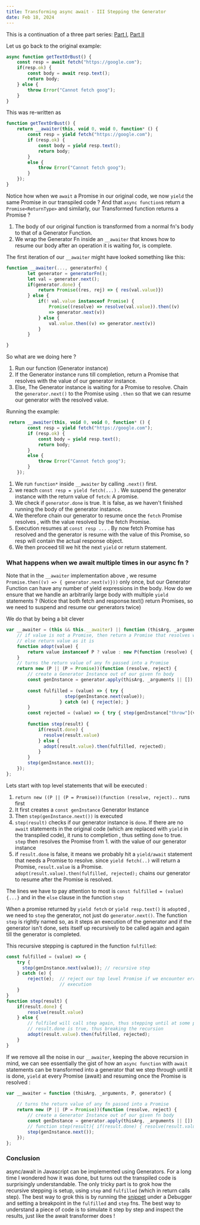 ```yaml
---
title: Transforming async await - III Stepping the Generator
date: Feb 18, 2024
---
```


This is a continuation of a three part series: [Part I](async_await_transforms_part1.html), [Part II](async_await_transforms_part2.html)



Let us go back to the original example: 

```js
async function getTextOrBust() {
	const resp = await fetch("https://google.com");
	if(resp.ok) {
		const body = await resp.text();
		return body;
	} else {
		throw Error("Cannot fetch goog");
	}
}
```


This was re-written as 
```js
function getTextOrBust() {
    return __awaiter(this, void 0, void 0, function* () {
        const resp = yield fetch("https://google.com");
        if (resp.ok) {
            const body = yield resp.text();
            return body;
        }
        else {
            throw Error("Cannot fetch goog");
        }
    });
}
```

Notice how when we `await` a Promise in our original code, we now `yield` the same Promise in our transpiled code ? And that `async function`s return a `Promise<ReturnType>` and similarly, our Transformed function returns a Promise ? 

1. The body of our original function is transformed from a normal fn's body to that of a Generator Function. 
2. We wrap the Generator Fn inside an `__awaiter` that knows how to resume our body after an operation it is waiting for, is complete. 

The first iteration of our `__awaiter` might have looked something like this:

```js
function __awaiter(..., generatorFn) {
		let generator = generatorFn();
		let val = generator.next();
		if(generator.done) {
			return Promise((res, rej) => { res(val.value)})
		} else {
			if(! val.value instanceof Promise) {
				Promise((resolve) => resolve(val.value)).then((v)
				=> generator.next(v))
			} else {
				val.value.then((v) => generator.next(v))
			}
		}

}
```

So what are we doing here ? 
1. Run our function (Generator instance)
2. If the Generator instance runs till completion, return a Promise that resolves with the value of our generator instance.
3. Else, The Generator instance is waiting for a Promise to resolve. Chain the `generator.next()` to the Promise using `.then` so that we can resume our generator with the resolved value. 

Running the example: 
```js
 return __awaiter(this, void 0, void 0, function* () {
        const resp = yield fetch("https://google.com");
        if (resp.ok) {
            const body = yield resp.text();
            return body;
        }
        else {
            throw Error("Cannot fetch goog");
        }
    });
```

1. We run `function*` inside `__awaiter` by calling `.next()` first.
2.  we reach `const resp = yield fetch(...)` . We suspend the generator instance with the return value of `fetch`: A promise.
3. We check if `generator.done` is true. It is false, as we haven't finished running the body of the generator instance. 
4. We therefore chain our generator to resume once the `fetch` Promise resolves , with the value resolved by the fetch Promise.
5. Execution resumes at `const resp ...` . By now fetch Promise has resolved and the generator is resume with the value of this Promise, so resp will contain the actual response object.
6. We then proceed till we hit the next `yield` or return statement. 


### What happens when we await multiple times in our async fn ?

Note that in the `__awaiter` implementation above , we resume  `Promise.then((v) => { generator.next(v)}))` only once, but our Generator Function can have any number of yield expressions in the body. How do we ensure that we handle an arbitrarily large body with multiple `yield` statements ? (Notice that both fetch and response.text() return Promises, so we need to suspend and resume our generators twice)

We do that by being a bit clever 

```js
var __awaiter = (this && this.__awaiter) || function (thisArg, _arguments, P, generator) {
    // if value is not a Promise, then return a Promise that resolves with value
    // else return value as it is
    function adopt(value) { 
        return value instanceof P ? value : new P(function (resolve) { resolve(value); }); 
    }
    // turns the return value of any fn passed into a Promise
    return new (P || (P = Promise))(function (resolve, reject) {
        // create a Generator Instance out of our given fn body 
        const genInstance = generator.apply(thisArg, _arguments || []);
        
        const fulfilled = (value) => { try { 
                      step(genInstance.next(value)); 
                    } catch (e) { reject(e); }
        } 
        const rejected = (value) => { try { step(genInstance["throw"](value)); } catch (e) { reject(e); } }
        
        function step(result) { 
            if(result.done) { 
              resolve(result.value) 
            } else {
              adopt(result.value).then(fulfilled, rejected); 
            }
        }
        step(genInstance.next());
    });
};
```

Lets start with top level statements that will be executed :
1. `return new ((P || (P = Promise))(function (resolve, reject)..` runs first
2. It first creates a `const genInstance` Generator Instance
3. Then `step(genInstance.next())` is executed
4. `step(result)` checks if our generator instance is `done`. If there are no `await` statements in the original code (which are replaced with `yield` in the transpiled code), it runs to completion , thus setting `done` to true. `step` then resolves the Promise from 1. with the value of our generator instance
5. if `result.done` is false, it means we probably hit a `yield/await` statement that needs a Promise to resolve. since `yield fetch(..)` will return a Promise, `result.value` is a Promise. `adopt(result.value).then(fulfilled, rejected);` chains our generator to resume after the Promise is resolved.


The lines we have to pay attention to most is `const fulfilled = (value) {...}` and in the `else` clause in the function `step`

When a promise returned by `yield fetch` or `yield resp.text()` is `adopt`ed , we need to `step` the generator, not just do `generator.next()`. The function `step` is rightly named so, as it steps an execution of the generator and if the generator isn't done, sets itself up recursively to be called again and again till the generator is completed. 

This recursive stepping is captured in the function `fulfilled`:
```js
const fulfilled = (value) => {
	try {
	  step(genInstance.next(value)); // recursive step
	} catch (e) {
		reject(e);  // reject our top level Promise if we encounter errors during
			        // execution
	}
}
function step(result) { 
	if(result.done) { 
	    resolve(result.value) 
    } else {
	    // fulfiled will call step again, thus stepping until at some point
	    // result.done is true, thus breaking the recursion
	    adopt(result.value).then(fulfilled, rejected); 
    }
}
```

If we remove all the noise in our `__awaiter`, keeping the above recursion in mind, we can see essentially the gist of how an `async function` with `await` statements can be transformed into a generator that we step through until it is done, `yield` at every Promise (await) and resuming once the Promise is resolved :

```js
var __awaiter = function (thisArg, _arguments, P, generator) {
    
    // turns the return value of any fn passed into a Promise
    return new (P || (P = Promise))(function (resolve, reject) {
        // create a Generator Instance out of our given fn body 
        const genInstance = generator.apply(thisArg, _arguments || []);
        // function step(result){ if(result.done) { resolve(result.value)} else {...}}
        step(genInstance.next());
    });
};
```


### Conclusion

async/await in Javascript can be implemented using Generators. For a long time I wondered how it was done, but turns out the transpiled code is surprisingly understandable. The only tricky part is to grok how the recursive stepping is setup, using `step` and `fulfilled` (which in return calls step). 
The best way to grok this is by running the [snippet](https://github.com/GoWind/algorithms/blob/master/fetch_transformer.js) under a Debugger and setting a breakpoint in the `fulfilled` and `step` fns. The best way to understand a piece of code is to simulate it step by step and inspect the results, just like the await transformer does ! 

